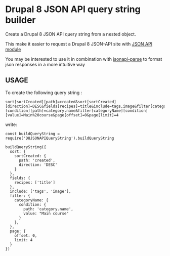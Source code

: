 # Drupal 8 JSON API query string builder

Create a Drupal 8 JSON API query string from a nested object.

This make it easier to request a Drupal 8 JSON-API site with [JSON API module](https://www.drupal.org/project/jsonapi)

You may be interested to use it in combination with [jsonapi-parse](https://www.npmjs.com/package/jsonapi-parse) to format json responses
in a more intuitive way

## USAGE

To create the following query string :

```
sort[sortCreated][path]=created&sort[sortCreated][direction]=DESC&fields[recipes]=title&include=tags,image&filter[categoryName][condition][path]=category.name&filter[categoryName][condition][value]=Main%20course&page[offset]=0&page[limit]=4
```

write: 

```
const buildQueryString = require('D8JSONAPIQueryString').buildQueryString

buildQueryString({
  sort: {
    sortCreated: {
      path: 'created',
      direction: 'DESC'
    }
  },
  fields: {
    recipes: ['title']
  },
  include: ['tags', 'image'],
  filter: {
    categoryName: {
      condition: {
        path: 'category.name',
        value: "Main course"
      }
    },
  },
  page: {
    offset: 0,
    limit: 4
  }
})
```
